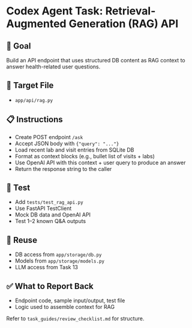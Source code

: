 # Codex Agent Task: Retrieval-Augmented Generation (RAG) API

## 🎯 Goal
Build an API endpoint that uses structured DB content as RAG context to answer health-related user questions.

## 📂 Target File
- `app/api/rag.py`

## 📋 Instructions
- Create POST endpoint `/ask`
- Accept JSON body with `{"query": "..."}`
- Load recent lab and visit entries from SQLite DB
- Format as context blocks (e.g., bullet list of visits + labs)
- Use OpenAI API with this context + user query to produce an answer
- Return the response string to the caller

## 🧪 Test
- Add `tests/test_rag_api.py`
- Use FastAPI TestClient
- Mock DB data and OpenAI API
- Test 1–2 known Q&A outputs

## 🔄 Reuse
- DB access from `app/storage/db.py`
- Models from `app/storage/models.py`
- LLM access from Task 13

## ✅ What to Report Back
- Endpoint code, sample input/output, test file
- Logic used to assemble context for RAG

Refer to `task_guides/review_checklist.md` for structure.